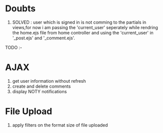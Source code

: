 # Doubts
1)  SOLVED : user which is signed in is not comming to the partials in views,for now i am passing the 'current_user' seperately while rendring the home.ejs file from home controller and using the 'current_user' in '_post.ejs' and '_comment.ejs'.


TODO :-
# AJAX
1) get user information without refresh
2) create and delete comments
3) display NOTY notifications

# File Upload
1) apply filters on the format size of file uploaded

<script>
                            <% if (flash.success && flash.success.length > 0) {%>
                            new Noty({
                                theme: 'relax',
                                text: '<%=flash.success%>',
                                type: 'success',
                                layout: 'topRight',
                                timeout: '1500'
                            }).show();
                               <%}%>
                               <% if (flash.error && flash.error.length > 0) {%>
                            new Noty({
                                theme: 'relax',
                                text: '<%=flash.error%>',
                                type: 'error',
                                layout: 'topRight',
                                timeout: '1500'
                            }).show();
                               <%}%>
                    </script>